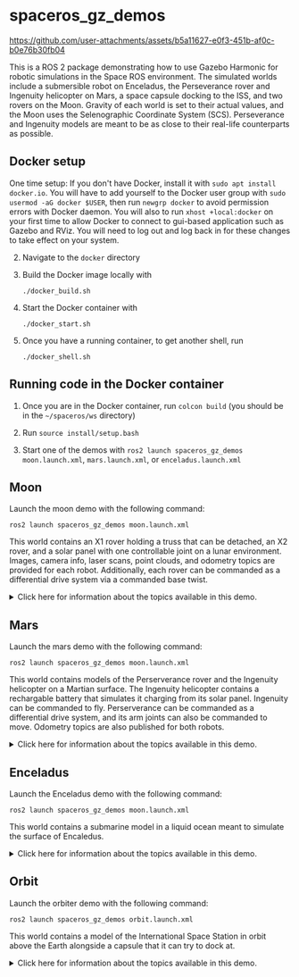 # spaceros_gz_demos



https://github.com/user-attachments/assets/b5a11627-e0f3-451b-af0c-b0e76b30fb04



This is a ROS 2 package demonstrating how to use Gazebo Harmonic for robotic simulations in the Space ROS environment. The simulated worlds include a submersible robot on Enceladus, the Perseverance rover and Ingenuity helicopter on Mars, a space capsule docking to the ISS, and two rovers on the Moon. Gravity of each world is set to their actual values, and the Moon uses the Selenographic Coordinate System (SCS). Perseverance and Ingenuity models are meant to be as close to their real-life counterparts as possible.

## Docker setup

One time setup: If you don't have Docker, install it with `sudo apt install docker.io`. You will have to add yourself to the Docker user group with `sudo usermod -aG docker $USER`, then run `newgrp docker` to avoid permission errors with Docker daemon. You will also to run `xhost +local:docker` on your first time to allow Docker to connect to gui-based application such as Gazebo and RViz. You will need to log out and log back in for these changes to take effect on your system.

2. Navigate to the `docker` directory

3. Build the Docker image locally with

    ```./docker_build.sh```

4. Start the Docker container with

    ```./docker_start.sh```

5. Once you have a running container, to get another shell, run 

    ```./docker_shell.sh```

## Running code in the Docker container
1. Once you are in the Docker container, run `colcon build` (you should be in the `~/spaceros/ws` directory)

2. Run `source install/setup.bash`

3. Start one of the demos with `ros2 launch spaceros_gz_demos moon.launch.xml`, `mars.launch.xml`, or `enceladus.launch.xml`

## Moon
Launch the moon demo with the following command:

```ros2 launch spaceros_gz_demos moon.launch.xml```

This world contains an X1 rover holding a truss that can be detached, an X2 rover, and a solar panel with one controllable joint on a lunar environment.
Images, camera info, laser scans, point clouds, and odometry topics are provided for each robot.
Additionally, each rover can be commanded as a differential drive system via a commanded base twist.


<details>
<summary>Click here for information about the topics available in this demo.</summary>
<br>

| Topic Name | Topic Type | Description | 
| ---------- | ---------- | ----------- |
| /X1/camera_front/camera_info | sensor_msgs/msg/CameraInfo | Camera info for X1's front camera | 
| /X1/camera_front/image | sensor_msgs/msg/Image | Image on X1's front camera | 
| /X1/cmd_vel | geometry_msgs/msg/Twist | Used to command the X1 | 
| /X1/front_laser/scan | sensor_msgs/msg/LaserScan | Laser scan from the X1's camera | 
| /X1/front_laser/scan/points | sensor_msgs/msg/PointCloud2 | Point cloud from the X1's camera | 
| /X1/imu_sensor/imu | sensor_msgs/msg/Imu | IMU data from X1 | 
| /X1/odometry | nav_msgs/msg/Odometry | Base odometry topic from X1 | 
| /X1/odometry_with_covariance | nav_msgs/msg/Odometry | Odometry with covariance from X1 | 
| /X1/truss/attach | std_msgs/msg/Empty | Used to attach the truss on the back of the X1 | 
| /X1/truss/detach | std_msgs/msg/Empty | Used to detach the truss on the back of the X1 | 
| /X2/camera_front/camera_info | sensor_msgs/msg/CameraInfo | Camera info for X2's front camera | 
| /X2/camera_front/image | sensor_msgs/msg/Image | Image on X2's front camera | 
| /X2/cmd_vel | geometry_msgs/msg/Twist | Used to command the X2 | 
| /X2/front_laser/scan | sensor_msgs/msg/LaserScan | Laser scan from the X2's camera | 
| /X2/front_laser/scan/points | sensor_msgs/msg/PointCloud2 | Point cloud from the X2's camera | 
| /X2/imu_sensor/imu | sensor_msgs/msg/Imu | IMU data from X2 | 
| /X2/odometry | nav_msgs/msg/Odometry | Base odometry topic from X2 | 
| /X2/odometry_with_covariance | nav_msgs/msg/Odometry | Odometry with covariance from the X2 | 
| /solar_panel/joint | std_msgs/msg/Float64 | Used to command the joint of the solar panel | 
| /tf | tf2_msgs/msg/TFMessage | TF topic containing odometry from both the X1 and X2 | 


</details>



## Mars
Launch the mars demo with the following command:

```ros2 launch spaceros_gz_demos moon.launch.xml```

This world contains models of the Perserverance rover and the Ingenuity helicopter on a Martian surface.
The Ingenuity helicopter contains a rechargable battery that simulates it charging from its solar panel.
Ingenuity can be commanded to fly.
Perserverance can be commanded as a differential drive system, and its arm joints can also be commanded to move.
Odometry topics are also published for both robots.

<details>
<summary>Click here for information about the topics available in this demo.</summary>
<br>

| Topic Name | Topic Type | Description | 
| ---------- | ---------- | ----------- |
| /ingenuity/battery_recharge_start | std_msgs/msg/Bool | Publish `True` to start recharging the battery, and `False` to stop | 
| /ingenuity/battery_state | sensor_msgs/msg/BatteryState | Used to view the curret battery charge | 
| /ingenuity/bottom_blades/thrust | std_msgs/msg/Float64 | Command thrust to the bottom set of blades | 
| /ingenuity/top_blades/thrust | std_msgs/msg/Float64 | Command thrust to the top set of blades | 
| /ingenuity/camera | sensor_msgs/msg/Image | Image from Ingenuity's camera | 
| /ingenuity/camera_info | sensor_msgs/msg/CameraInfo | Camera info from Ingenuity's camera | 
| /ingenuity/depth_camera | sensor_msgs/msg/Image | Depth image from Ingenuity's camera | 
| /ingenuity/depth_camera/points | sensor_msgs/msg/PointCloud2 | Point cloud from Ingenuity's camera | 
| /ingenuity/odometry | nav_msgs/msg/Odometry | Odometry from Ingenuity | 
| /ingenuity/swashplate_1/joint | std_msgs/msg/Float64 | Used to tilt Ingenuity's propellers around the x axis | 
| /ingenuity/swashplate_2/joint | std_msgs/msg/Float64 | Used to tilt Ingenuity's propellers around the y axis | 
| /perseverance/arm/joint_1 | std_msgs/msg/Float64 | Command joint 1 on Perserverance's arm | 
| /perseverance/arm/joint_2 | std_msgs/msg/Float64 | Command joint 2 on Perserverance's arm | 
| /perseverance/arm/joint_3 | std_msgs/msg/Float64 | Command joint 3 on Perserverance's arm | 
| /perseverance/arm/joint_4 | std_msgs/msg/Float64 | Command joint 4 on Perserverance's arm | 
| /perseverance/arm/joint_5 | std_msgs/msg/Float64 | Command joint 5 on Perserverance's arm | 
| /perseverance/camera | sensor_msgs/msg/Image | Image from Perserverance's camera | 
| /perseverance/camera_info | sensor_msgs/msg/CameraInfo | Camera info from Perserverance's camera | 
| /perseverance/camera_yaw | std_msgs/msg/Float64 | Used to tilt Perserverance's camera around the yaw/azimuth | 
| /perseverance/cmd_vel | geometry_msgs/msg/Twist | Used to command Perserverance's base velocity | 
| /perseverance/depth_camera | sensor_msgs/msg/Image | Depth image from Perserverance's camera | 
| /perseverance/depth_camera/points | sensor_msgs/msg/PointCloud2 | Point cloud from Perserverance's camera | 
| /perseverance/odometry | nav_msgs/msg/Odometry | Odometry from Perserverance | 
| /tf | tf2_msgs/msg/TFMessage | Topic containing odometry transforms for both robots | 

</details>


## Enceladus
Launch the Enceladus demo with the following command:

```ros2 launch spaceros_gz_demos moon.launch.xml```

This world contains a submarine model in a liquid ocean meant to simulate the surface of Encaledus.


<details>
<summary>Click here for information about the topics available in this demo.</summary>
<br>

| Topic Name | Topic Type | Description | 
| ---------- | ---------- | ----------- |
| /submarine/buoyancy_engine | std_msgs/msg/Float64 | Used to determine the volume of air in the buoyancy engine, which will either lower or raise the submarine. | 
| /submarine/left_thrust | std_msgs/msg/Float64 | Control the left thruster | 
| /submarine/right_thrust | std_msgs/msg/Float64 | Control the right thruster | 
| /submarine/odometry | nav_msgs/msg/Odometry | Odometry of the submarine | 
| /submarine/sonar | sensor_msgs/msg/LaserScan | Laser scan correspoinding to sonar points | 
| /submarine/sonar/points | sensor_msgs/msg/PointCloud2 | Submarine's point cloud | 

</details>

## Orbit
Launch the orbiter demo with the following command:

```ros2 launch spaceros_gz_demos orbit.launch.xml```

This world contains a model of the International Space Station in orbit above the Earth alongside a capsule that it can try to dock at.

<details>
<summary>Click here for information about the topics available in this demo.</summary>
<br>

| Topic Name | Topic Type | Description | 
| ---------- | ---------- | ----------- |
| /capsule/lidar | sensor_msgs/msg/LaserScan | Laser scan from capsule | 
| /capsule/lidar/points | sensor_msgs/msg/PointCloud2 | Point cloud from capsule | 
| /capsule/thrust/pitch | std_msgs/msg/Float64 | Control the pitch of the capsule | 
| /capsule/thrust/push | std_msgs/msg/Float64 | Control the push of the capsule | 
| /capsule/thrust/yaw | std_msgs/msg/Float64 | Control the yaw of the capsule | 

</details>
